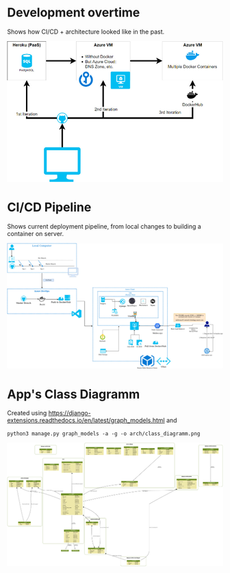 # Development overtime

Shows how CI/CD + architecture looked like in the past.

![arch/evolution.jpg](arch/evolution.jpg)

# CI/CD Pipeline

Shows current deployment pipeline, from local changes to building a container on server.

![arch/azure.jpg](arch/azure.jpg)

# App's Class Diagramm

Created using <https://django-extensions.readthedocs.io/en/latest/graph_models.html> and

```shell
python3 manage.py graph_models -a -g -o arch/class_diagramm.png
```

![arch/class_diagramm.png](arch/class_diagramm.png)
